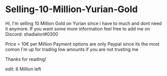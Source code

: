# Selling-10-Million-Yurian-Gold
Hi, I'm selling 10 Million Gold on Yurian since i have to much and dont need it anymore. 
If you want some more information feel free to add me on Discord: shadialori#0300

Price = 10€ per Million
Payment options are only Paypal since its the most comon
I'm up for trading low amounts if you are not trusting me

Thanks for reading!

edit: 6 Million left
